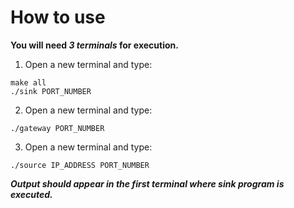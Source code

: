 # How to use
**You will need _3 terminals_ for execution.**
1. Open a new terminal and type:
```
make all
./sink PORT_NUMBER
```
2. Open a new terminal and type:
```
./gateway PORT_NUMBER
```
3. Open a new terminal and type:
```
./source IP_ADDRESS PORT_NUMBER
```
***Output should appear in the first terminal where sink program is executed.***
